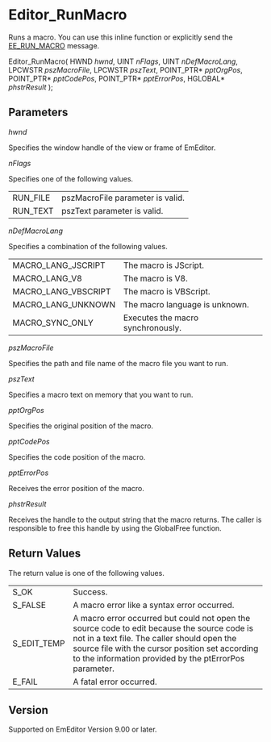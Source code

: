 # Editor\_RunMacro

Runs a macro. You can use this inline function or explicitly send the [EE\_RUN\_MACRO](../message/ee_run_macro)
message.

Editor\_RunMacro( HWND _hwnd_, UINT _nFlags_, UINT _nDefMacroLang_, LPCWSTR _pszMacroFile_, LPCWSTR _pszText_, POINT\_PTR\* _pptOrgPos_, POINT\_PTR\* _pptCodePos_, POINT\_PTR\* _pptErrorPos_, HGLOBAL\* _phstrResult_ );

## Parameters

_hwnd_

Specifies the window handle of the view or frame of EmEditor.

_nFlags_

Specifies one of the following values.

|     |     |
| --- | --- |
| RUN\_FILE | pszMacroFile parameter is valid. |
| RUN\_TEXT | pszText parameter is valid. |

_nDefMacroLang_

Specifies a combination of the following values.

|     |     |
| --- | --- |
| MACRO\_LANG\_JSCRIPT | The macro is JScript. |
| MACRO\_LANG\_V8 | The macro is V8. |
| MACRO\_LANG\_VBSCRIPT | The macro is VBScript. |
| MACRO\_LANG\_UNKNOWN | The macro language is unknown. |
| MACRO\_SYNC\_ONLY | Executes the macro synchronously. |

_pszMacroFile_

Specifies the path and file name of the macro file you want to run.

_pszText_

Specifies a macro text on memory that you want to run.

_pptOrgPos_

Specifies the original position of the macro.

_pptCodePos_

Specifies the code position of the macro.

_pptErrorPos_

Receives the error position of the macro.

_phstrResult_

Receives the handle to the output string that the macro returns. The caller is responsible to free this handle by using the GlobalFree function.

## Return Values

The return value is one of the following values.

|     |     |
| --- | --- |
| S\_OK | Success. |
| S\_FALSE | A macro error like a syntax error occurred. |
| S\_EDIT\_TEMP | A macro error occurred but could not open the source code to edit because the source code is not in a text file. The caller should open the source file with the cursor position set according to the information provided by the ptErrorPos parameter. |
| E\_FAIL | A fatal error occurred. |

## Version

Supported on EmEditor Version 9.00 or later.
